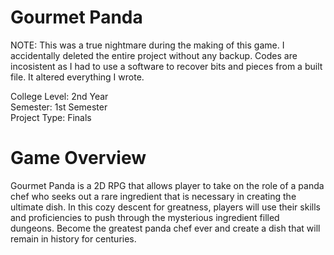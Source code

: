 # Gourmet Panda
NOTE: This was a true nightmare during the making of this game. I accidentally deleted the entire project without any backup. Codes are incosistent as I had to use a software to recover bits and pieces from a built file. It altered everything I wrote.
<p>College Level: 2nd Year
<br>Semester: 1st Semester
<br>Project Type: Finals
</p>

# Game Overview
Gourmet Panda is a 2D RPG that allows player to take on the role of a panda chef who seeks out a rare ingredient that is necessary in creating the ultimate dish. In this cozy descent for greatness, players will use their skills and proficiencies to push through the mysterious ingredient filled dungeons. Become the greatest panda chef ever and create a dish that will remain in history for centuries.

